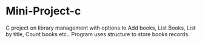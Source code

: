 # Mini-Project-c
C project on library management with options to Add books, List Books, List by title, Count books etc.. Program uses structure to store books records.
